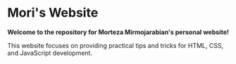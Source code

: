 # Mori's Website

**Welcome to the repository for Morteza Mirmojarabian's personal website!**

This website focuses on providing practical tips and tricks for HTML, CSS, and JavaScript development.
